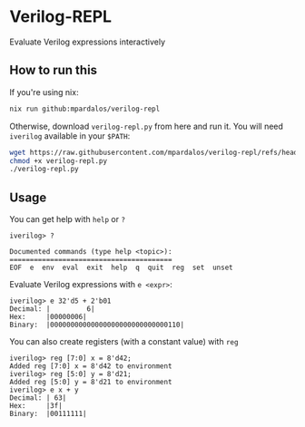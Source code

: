 # Verilog-REPL

Evaluate Verilog expressions interactively

## How to run this

If you're using nix:

``` sh
nix run github:mpardalos/verilog-repl
```

Otherwise, download `verilog-repl.py` from here and run it. You will need `iverilog`
available in your `$PATH`:

``` sh
wget https://raw.githubusercontent.com/mpardalos/verilog-repl/refs/heads/master/verilog-repl.py
chmod +x verilog-repl.py
./verilog-repl.py
```

## Usage

You can get help with `help` or `?`

```
iverilog> ?

Documented commands (type help <topic>):
========================================
EOF  e  env  eval  exit  help  q  quit  reg  set  unset
```

Evaluate Verilog expressions with `e <expr>`:

```
iverilog> e 32'd5 + 2'b01
Decimal: |         6|
Hex:     |00000006|
Binary:  |00000000000000000000000000000110|
```

You can also create registers (with a constant value) with `reg`

```
iverilog> reg [7:0] x = 8'd42;
Added reg [7:0] x = 8'd42 to environment
iverilog> reg [5:0] y = 8'd21;
Added reg [5:0] y = 8'd21 to environment
iverilog> e x + y
Decimal: | 63|
Hex:     |3f|
Binary:  |00111111|
```
